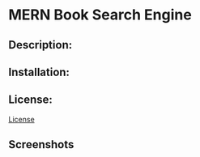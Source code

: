 # MERN Book Search Engine

## Description:


## Installation:

## License:

[License](https://opensource.org/licenses/MIT)

## Screenshots

